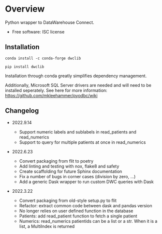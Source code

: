 # Overview
Python wrapper to DataWarehouse Connect.
-   Free software: ISC license

## Installation
`conda install -c conda-forge dwclib`

`pip install dwclib`

Installation through conda greatly simplifies dependency management.

Additionally, Microsoft SQL Server drivers are needed and will need to be installed seperately.
See here for more information: https://github.com/mkleehammer/pyodbc/wiki


## Changelog
- 2022.9.14
    - Support numeric labels and sublabels in read_patients and read_numerics
    - Support to query for multiple patients at once in read_numerics

- 2022.6.23
    - Convert packaging from flit to poetry
    - Add linting and testing with nox, flake8 and safety
    - Create scaffolding for future Sphinx documentation
    - Fix a number of bugs in corner cases (division by zero, ...)
    - Add a generic Dask wrapper to run custom DWC queries with Dask

- 2022.3.22
    - Convert packaging from old-style setup.py to flit
    - Refactor: extract common code between dask and pandas version
    - No longer relies on user defined function in the database
    - Patients: add read_patient function to fetch a single patient
    - Numerics: read_numerics patientids can be a list or a str. When it is a list, a MultiIndex is returned

